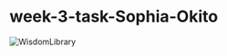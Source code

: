 # week-3-task-Sophia-Okito

![WisdomLibrary](https://user-images.githubusercontent.com/63434504/115030233-c5890c00-9ebe-11eb-9c53-5a60a1034f23.png)
